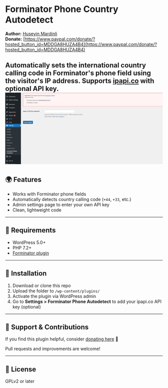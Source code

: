 # Forminator Phone Country Autodetect

**Author:** [Huseyin Mardinli](https://github.com/Housma)  
**Donate:** [https://www.paypal.com/donate/?hosted_button_id=MDDGA8HUZA4B4](https://www.paypal.com/donate/?hosted_button_id=MDDGA8HUZA4B4)

Automatically sets the international country calling code in Forminator's phone field using the visitor's IP address. Supports [ipapi.co](https://ipapi.co) with optional API key.
![Forminator Phone Autodetect Screenshot](wordpress-forminator-auto-detect.png)
---

## 🌍 Features

- Works with Forminator phone fields
- Automatically detects country calling code (`+44`, `+33`, etc.)
- Admin settings page to enter your own API key
- Clean, lightweight code

---

## 🧰 Requirements

- WordPress 5.0+
- PHP 7.2+
- [Forminator plugin](https://wordpress.org/plugins/forminator/)

---

## 🚀 Installation

1. Download or clone this repo
2. Upload the folder to `/wp-content/plugins/`
3. Activate the plugin via WordPress admin
4. Go to **Settings > Forminator Phone Autodetect** to add your ipapi.co API key (optional)


---

## 🙏 Support & Contributions

If you find this plugin helpful, consider [donating here](https://www.paypal.com/donate/?hosted_button_id=MDDGA8HUZA4B4) 💙

Pull requests and improvements are welcome!

---

## 📄 License

GPLv2 or later
